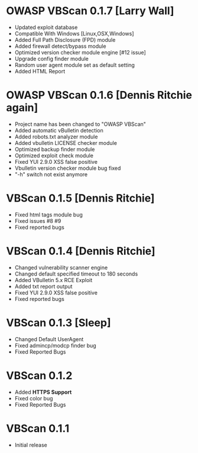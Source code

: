OWASP VBScan 0.1.7 [Larry Wall]
============
* Updated exploit database
* Compatible With Windows [Linux,OSX,Windows]
* Added Full Path Disclosure (FPD) module
* Added firewall detect/bypass module
* Optimized version checker module engine [#12 issue]
* Upgrade config finder module
* Random user agent module set as default setting
* Added HTML Report


OWASP VBScan 0.1.6 [Dennis Ritchie again]
============
* Project name has been changed to "OWASP VBScan"
* Added automatic vBulletin detection
* Added robots.txt analyzer module
* Added vbulletin LICENSE checker module
* Optimized backup finder module
* Optimized exploit check module
* Fixed YUI 2.9.0 XSS false positive
* Vbulletin version checker module bug fixed
* "-h" switch not exist anymore


VBScan 0.1.5 [Dennis Ritchie]
============
* Fixed html tags module bug
* Fixed issues #8 #9
* Fixed reported bugs


VBScan 0.1.4 [Dennis Ritchie]
============
* Changed vulnerability scanner engine
* Changed default specified timeout to 180 seconds
* Added VBulletin 5.x RCE Exploit
* Added txt report output
* Fixed YUI 2.9.0 XSS false positive
* Fixed reported bugs


VBScan 0.1.3 [Sleep]
============
* Changed Default UserAgent
* Fixed admincp/modcp finder bug
* Fixed Reported Bugs


VBScan 0.1.2
============
* Added **HTTPS Support**
* Fixed color bug
* Fixed Reported Bugs


VBScan 0.1.1
============
* Initial release